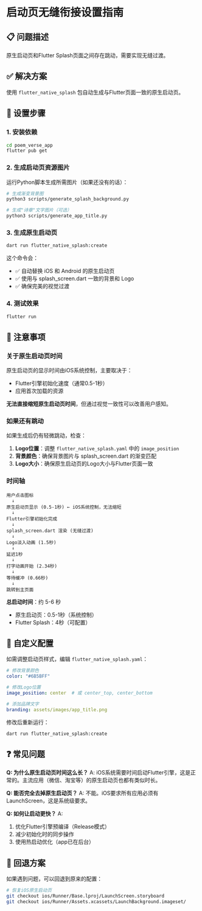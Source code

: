 # 启动页无缝衔接设置指南

## 📋 问题描述

原生启动页和Flutter Splash页面之间存在跳动，需要实现无缝过渡。

## ✅ 解决方案

使用 `flutter_native_splash` 包自动生成与Flutter页面一致的原生启动页。

## 🚀 设置步骤

### 1. 安装依赖

```bash
cd poem_verse_app
flutter pub get
```

### 2. 生成启动页资源图片

运行Python脚本生成所需图片（如果还没有的话）：

```bash
# 生成渐变背景图
python3 scripts/generate_splash_background.py

# 生成"诗章"文字图片（可选）
python3 scripts/generate_app_title.py
```

### 3. 生成原生启动页

```bash
dart run flutter_native_splash:create
```

这个命令会：
- ✅ 自动替换 iOS 和 Android 的原生启动页
- ✅ 使用与 splash_screen.dart 一致的背景和 Logo
- ✅ 确保完美的视觉过渡

### 4. 测试效果

```bash
flutter run
```

## 📝 注意事项

### 关于原生启动页时间

原生启动页的显示时间由iOS系统控制，主要取决于：
- Flutter引擎初始化速度（通常0.5-1秒）
- 应用首次加载的资源

**无法直接缩短原生启动页时间**，但通过视觉一致性可以改善用户感知。

### 如果还有跳动

如果生成后仍有轻微跳动，检查：

1. **Logo位置**：调整 `flutter_native_splash.yaml` 中的 `image_position`
2. **背景颜色**：确保背景图片与 splash_screen.dart 的渐变匹配
3. **Logo大小**：确保原生启动页的Logo大小与Flutter页面一致

### 时间轴

```
用户点击图标
  ↓
原生启动页显示 (0.5-1秒) ← iOS系统控制，无法缩短
  ↓
Flutter引擎初始化完成
  ↓
splash_screen.dart 渲染 (无缝过渡)
  ↓
Logo淡入动画 (1.5秒)
  ↓
延迟1秒
  ↓
打字动画开始 (2.34秒)
  ↓
等待缓冲 (0.66秒)
  ↓
跳转到主页面
```

**总启动时间**：约 5-6 秒
- 原生启动页：0.5-1秒（系统控制）
- Flutter Splash：4秒（可配置）

## 🎨 自定义配置

如需调整启动页样式，编辑 `flutter_native_splash.yaml`：

```yaml
# 修改背景颜色
color: "#6B5BFF"

# 修改Logo位置
image_position: center  # 或 center_top, center_bottom

# 添加品牌文字
branding: assets/images/app_title.png
```

修改后重新运行：
```bash
dart run flutter_native_splash:create
```

## ❓ 常见问题

**Q: 为什么原生启动页时间这么长？**
A: iOS系统需要时间启动Flutter引擎，这是正常的。主流应用（微信、淘宝等）的原生启动页也都有类似时长。

**Q: 能否完全去掉原生启动页？**
A: 不能。iOS要求所有应用必须有LaunchScreen，这是系统级要求。

**Q: 如何让启动更快？**
A: 
1. 优化Flutter引擎预编译（Release模式）
2. 减少初始化时的同步操作
3. 使用热启动优化（app已在后台）

## 🔧 回退方案

如果遇到问题，可以回退到原来的配置：

```bash
# 恢复iOS原生启动页
git checkout ios/Runner/Base.lproj/LaunchScreen.storyboard
git checkout ios/Runner/Assets.xcassets/LaunchBackground.imageset/
```
